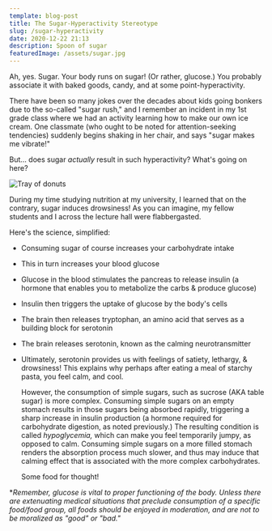 ```yaml
---
template: blog-post
title: The Sugar-Hyperactivity Stereotype
slug: /sugar-hyperactivity
date: 2020-12-22 21:13
description: Spoon of sugar
featuredImage: /assets/sugar.jpg
---
```

Ah, yes. Sugar. Your body runs on sugar! (Or rather, glucose.) You probably associate it with baked goods, candy, and at some point-hyperactivity. 

There have been so many jokes over the decades about kids going bonkers due to the so-called "sugar rush," and I remember an incident in my 1st grade class where we had an activity learning how to make our own ice cream. One classmate (who ought to be noted for attention-seeking tendencies) suddenly begins shaking in her chair, and says "sugar makes me vibrate!" 

But... does sugar *actually* result in such hyperactivity? What's going on here?

![Tray of donuts](/assets/donuts.jpg)

During my time studying nutrition at my university, I learned that on the contrary, sugar induces drowsiness! As you can imagine, my fellow students and I across the lecture hall were flabbergasted. 

Here's the science, simplified:

* Consuming sugar of course increases your carbohydrate intake
* This in turn increases your blood glucose
* Glucose in the blood stimulates the pancreas to release insulin (a hormone that enables you to metabolize the carbs & produce glucose)
* Insulin then triggers the uptake of glucose by the body's cells
* The brain then releases tryptophan, an amino acid that serves as a building block for serotonin
* The brain releases serotonin, known as the calming neurotransmitter
* Ultimately, serotonin provides us with feelings of satiety, lethargy, & drowsiness! This explains why perhaps after eating a meal of starchy pasta, you feel calm, and cool.

   However, the consumption of simple sugars, such as sucrose (AKA table sugar) is more complex. Consuming simple sugars on an empty stomach results in those sugars being absorbed rapidly, triggering a sharp increase in insulin production (a hormone required for carbohydrate digestion, as noted previously.) The resulting condition is called *hypoglycemia,* which can make you feel temporarily jumpy, as opposed to calm. Consuming simple sugars on a more filled stomach renders the absorption process much slower, and thus may induce that calming effect that is associated with the more complex carbohydrates.

  Some food for thought!



\**Remember, glucose is vital to proper functioning of the body. Unless there are extenuating medical situations that preclude consumption of a specific food/food group, all foods should be enjoyed in moderation, and are not to be moralized as "good" or "bad."*